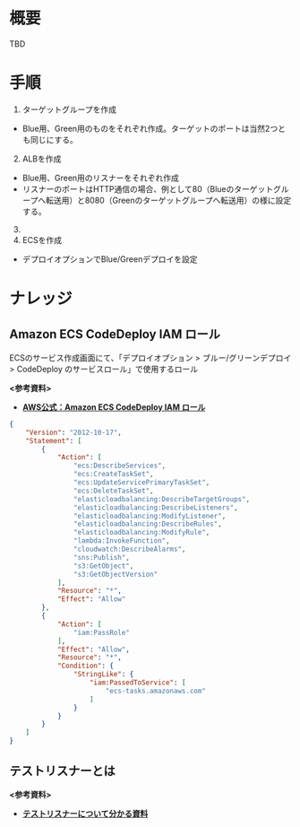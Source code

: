 # 概要
TBD

# 手順
1. ターゲットグループを作成  
- Blue用、Green用のものをそれぞれ作成。ターゲットのポートは当然2つとも同じにする。
2. ALBを作成  
- Blue用、Green用のリスナーをそれぞれ作成
- リスナーのポートはHTTP通信の場合、例として80（Blueのターゲットグループへ転送用）と8080（Greenのターゲットグループへ転送用）の様に設定する。
3. 
4. ECSを作成
- デプロイオプションでBlue/Greenデプロイを設定

# ナレッジ

## Amazon ECS CodeDeploy IAM ロール
ECSのサービス作成画面にて、「デプロイオプション > ブルー/グリーンデプロイ > CodeDeploy のサービスロール」で使用するロール

**<参考資料>**  
- [**AWS公式：Amazon ECS CodeDeploy IAM ロール**](https://docs.aws.amazon.com/ja_jp/AmazonECS/latest/developerguide/codedeploy_IAM_role.html)

```json
{
    "Version": "2012-10-17",
    "Statement": [
        {
            "Action": [
                "ecs:DescribeServices",
                "ecs:CreateTaskSet",
                "ecs:UpdateServicePrimaryTaskSet",
                "ecs:DeleteTaskSet",
                "elasticloadbalancing:DescribeTargetGroups",
                "elasticloadbalancing:DescribeListeners",
                "elasticloadbalancing:ModifyListener",
                "elasticloadbalancing:DescribeRules",
                "elasticloadbalancing:ModifyRule",
                "lambda:InvokeFunction",
                "cloudwatch:DescribeAlarms",
                "sns:Publish",
                "s3:GetObject",
                "s3:GetObjectVersion"
            ],
            "Resource": "*",
            "Effect": "Allow"
        },
        {
            "Action": [
                "iam:PassRole"
            ],
            "Effect": "Allow",
            "Resource": "*",
            "Condition": {
                "StringLike": {
                    "iam:PassedToService": [
                        "ecs-tasks.amazonaws.com"
                    ]
                }
            }
        }
    ]
}
```

## テストリスナーとは

**<参考資料>**  
- [**テストリスナーについて分かる資料**](https://iselegant.hatenablog.com/entry/2021/10/12/225617)

